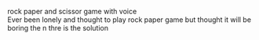 rock paper and scissor game with voice  
Ever been lonely and thought to play rock paper game but thought it will be boring the n thre is the solution

